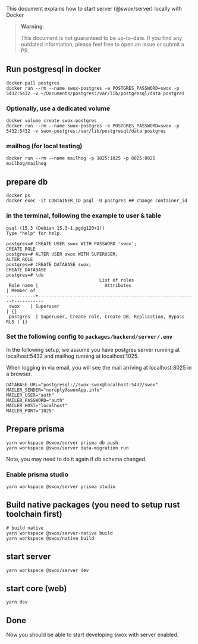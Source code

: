 This document explains how to start server (@swox/server) locally with Docker

> **Warning**:
>
> This document is not guaranteed to be up-to-date.
> If you find any outdated information, please feel free to open an issue or submit a PR.

## Run postgresql in docker

```
docker pull postgres
docker run --rm --name swox-postgres -e POSTGRES_PASSWORD=swox -p 5432:5432 -v ~/Documents/postgres:/var/lib/postgresql/data postgres
```

### Optionally, use a dedicated volume

```
docker volume create swox-postgres
docker run --rm --name swox-postgres -e POSTGRES_PASSWORD=swox -p 5432:5432 -v swox-postgres:/var/lib/postgresql/data postgres
```

### mailhog (for local testing)

```
docker run --rm --name mailhog -p 1025:1025 -p 8025:8025 mailhog/mailhog
```

## prepare db

```
docker ps
docker exec -it CONTAINER_ID psql -U postgres ## change container_id
```

### in the terminal, following the example to user & table

```
psql (15.3 (Debian 15.3-1.pgdg120+1))
Type "help" for help.

postgres=# CREATE USER swox WITH PASSWORD 'swox';
CREATE ROLE
postgres=# ALTER USER swox WITH SUPERUSER;
ALTER ROLE
postgres=# CREATE DATABASE swox;
CREATE DATABASE
postgres=# \du
                                   List of roles
 Role name |                         Attributes                         | Member of
-----------+------------------------------------------------------------+-----------
 swox    | Superuser                                                  | {}
 postgres  | Superuser, Create role, Create DB, Replication, Bypass RLS | {}
```

### Set the following config to `packages/backend/server/.env`

In the following setup, we assume you have postgres server running at localhost:5432 and mailhog running at localhost:1025.

When logging in via email, you will see the mail arriving at localhost:8025 in a browser.

```
DATABASE_URL="postgresql://swox:swox@localhost:5432/swox"
MAILER_SENDER="noreply@swoxApp.info"
MAILER_USER="auth"
MAILER_PASSWORD="auth"
MAILER_HOST="localhost"
MAILER_PORT="1025"
```

## Prepare prisma

```
yarn workspace @swox/server prisma db push
yarn workspace @swox/server data-migration run
```

Note, you may need to do it again if db schema changed.

### Enable prisma studio

```
yarn workspace @swox/server prisma studio
```

## Build native packages (you need to setup rust toolchain first)

```
# build native
yarn workspace @swox/server-native build
yarn workspace @swox/native build
```

## start server

```
yarn workspace @swox/server dev
```

## start core (web)

```
yarn dev
```

## Done

Now you should be able to start developing swox with server enabled.
